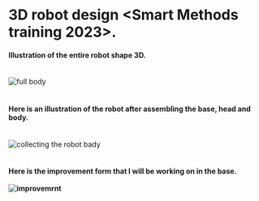 # 3D robot design <Smart Methods training 2023>.<br>
#### Illustration of the entire robot shape 3D.<br><br>
![full body](https://github.com/Areej1basfar/3D-robot-design/assets/121516453/b8061f94-ee09-45e3-8c5b-b8879a2f7fb3)
<br><br>
#### Here is an illustration of the robot after assembling the base, head and body.<br><br>
![collecting the robot bady](https://github.com/Areej1basfar/3D-robot-design/assets/121516453/87a9536f-7565-4f81-bf1b-d26beb95df7c)<br><br>
#### Here is the improvement form that I will be working on in the base.<br><br>![improvemrnt ](https://github.com/Areej1basfar/3D-robot-design/assets/121516453/56a1cb52-ce1d-4f83-8ade-a6816228cc97)
